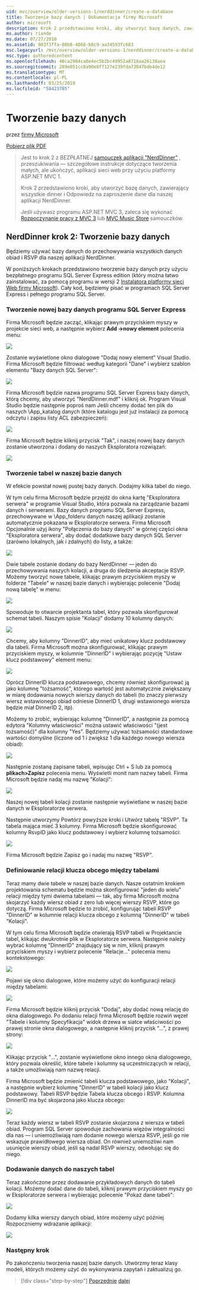 ```yaml
---
uid: mvc/overview/older-versions-1/nerddinner/create-a-database
title: Tworzenie bazy danych | Dokumentacja firmy Microsoft
author: microsoft
description: Krok 2 przedstawiono kroki, aby utworzyć bazę danych, zawierający wszystkie dinner i Odpowiedz na zaproszenie dane dla naszej aplikacji NerdDinner.
ms.author: riande
ms.date: 07/27/2010
ms.assetid: 983f3ffa-08b8-4868-b8c9-aa34593fc683
msc.legacyurl: /mvc/overview/older-versions-1/nerddinner/create-a-database
msc.type: authoredcontent
ms.openlocfilehash: 48ca2984ca8e4ec5b2bc49952a8718aa26138aea
ms.sourcegitcommit: 289e051cc8a90e8f7127e239fda73047bde4de12
ms.translationtype: MT
ms.contentlocale: pl-PL
ms.lasthandoff: 03/25/2019
ms.locfileid: "58423705"
---
```

<a name="create-a-database"></a>Tworzenie bazy danych
====================
przez [firmy Microsoft](https://github.com/microsoft)

[Pobierz plik PDF](http://aspnetmvcbook.s3.amazonaws.com/aspnetmvc-nerdinner_v1.pdf)

> Jest to krok 2 z BEZPŁATNEJ [samouczek aplikacji "NerdDinner"](introducing-the-nerddinner-tutorial.md) , przeszukiwania — szczegółowe instrukcje dotyczące tworzenia małych, ale ukończyć, aplikacji sieci web przy użyciu platformy ASP.NET MVC 1.
> 
> Krok 2 przedstawiono kroki, aby utworzyć bazę danych, zawierający wszystkie dinner i Odpowiedz na zaproszenie dane dla naszej aplikacji NerdDinner.
> 
> Jeśli używasz programu ASP.NET MVC 3, zaleca się wykonać [Rozpoczynanie pracy z MVC 3](../../older-versions/getting-started-with-aspnet-mvc3/cs/intro-to-aspnet-mvc-3.md) lub [MVC Music Store](../../older-versions/mvc-music-store/mvc-music-store-part-1.md) samouczków.


## <a name="nerddinner-step-2-creating-the-database"></a>NerdDinner krok 2: Tworzenie bazy danych

Będziemy używać bazy danych do przechowywania wszystkich danych obiad i RSVP dla naszej aplikacji NerdDinner.

W poniższych krokach przedstawiono tworzenie bazy danych przy użyciu bezpłatnego programu SQL Server Express edition (który można łatwo zainstalować, za pomocą programu w wersji 2 [Instalatora platformy sieci Web firmy Microsoft](https://www.microsoft.com/web/downloads/platform.aspx)). Cały kod, będziemy pisać w programach SQL Server Express i pełnego programu SQL Server.

### <a name="creating-a-new-sql-server-express-database"></a>Tworzenie nowej bazy danych programu SQL Server Express

Firma Microsoft będzie zacząć, klikając prawym przyciskiem myszy w projekcie sieci web, a następnie wybierz **Add -&gt;nowy element** polecenia menu:

![](create-a-database/_static/image1.png)

Zostanie wyświetlone okno dialogowe "Dodaj nowy element" Visual Studio. Firma Microsoft będzie filtrować według kategorii "Dane" i wybierz szablon elementu "Bazy danych SQL Server":

![](create-a-database/_static/image2.png)

Firma Microsoft będzie nazwa programu SQL Server Express bazy danych, którą chcemy, aby utworzyć "NerdDinner.mdf" i kliknij ok. Program Visual Studio będzie następnie poproś nam Jeśli chcemy dodać ten plik do naszych \App\_katalog danych (które katalogu jest już instalacji za pomocą odczytu i zapisu listy ACL zabezpieczeń):

![](create-a-database/_static/image3.png)

Firma Microsoft będzie kliknij przycisk "Tak", i naszej nowej bazy danych zostanie utworzona i dodany do naszych Eksploratora rozwiązań:

![](create-a-database/_static/image4.png)

### <a name="creating-tables-within-our-database"></a>Tworzenie tabel w naszej bazie danych

W efekcie powstał nowej pustej bazy danych. Dodajmy kilka tabel do niego.

W tym celu firma Microsoft będzie przejdź do okna kartę "Eksploratora serwera" w programie Visual Studio, która pozwala na zarządzanie bazami danych i serwerami. Bazy danych programu SQL Server Express, przechowywane w \App\_folderu danych naszej aplikacji zostanie automatycznie pokazana w Eksploratorze serwera. Firma Microsoft Opcjonalnie użyj ikony "Połączenia do bazy danych" w górnej części okna "Eksploratora serwera", aby dodać dodatkowe bazy danych SQL Server (zarówno lokalnych, jak i zdalnych) do listy, a także:

![](create-a-database/_static/image5.png)

Dwie tabele zostanie dodany do bazy NerdDinner — jeden do przechowywania naszych kolacji, a druga do śledzenia akceptacje RSVP. Możemy tworzyć nowe tabele, klikając prawym przyciskiem myszy w folderze "Tabele" w naszej bazie danych i wybierając polecenie "Dodaj nową tabelę" w menu:

![](create-a-database/_static/image6.png)

Spowoduje to otwarcie projektanta tabel, który pozwala skonfigurował schemat tabeli. Naszym spisie "Kolacji" dodamy 10 kolumny danych:

![](create-a-database/_static/image7.png)

Chcemy, aby kolumny "DinnerID", aby mieć unikatowy klucz podstawowy dla tabeli. Firma Microsoft można skonfigurować, klikając prawym przyciskiem myszy, w kolumnie "DinnerID" i wybierając pozycję "Ustaw klucz podstawowy" element menu:

![](create-a-database/_static/image8.png)

Oprócz DinnerID klucza podstawowego, chcemy również skonfigurować ją jako kolumnę "tożsamość", którego wartość jest automatycznie zwiększany w miarę dodawania nowych wierszy danych do tabeli (to znaczy pierwszy wiersz wstawionego obiad odniesie DinnerID 1, drugi wstawionego wiersza będzie miał DinnerID 2, itp).

Możemy to zrobić, wybierając kolumnę "DinnerID", a następnie za pomocą edytora "Kolumny właściwości" można ustawić właściwości "(jest tożsamość)" dla kolumny "Yes". Będziemy używać tożsamości standardowe wartości domyślne (liczone od 1 i zwiększ 1 dla każdego nowego wiersza obiad):

![](create-a-database/_static/image9.png)

Następnie zostaną zapisane tabeli, wpisując Ctrl + S lub za pomocą **plikach&gt;Zapisz** polecenia menu. Wyświetli monit nam nazwy tabeli. Firma Microsoft będzie nadaj mu nazwę "Kolacji":

![](create-a-database/_static/image10.png)

Naszej nowej tabeli kolacji zostanie następnie wyświetlane w naszej bazie danych w Eksploratorze serwera.

Następnie utworzymy Powtórz powyższe kroki i Utwórz tabelę "RSVP". Ta tabela mająca mieć 3 kolumny. Firma Microsoft będzie skonfigurować kolumny RsvpID jako klucz podstawowy i wybierz kolumnę tożsamości:

![](create-a-database/_static/image11.png)

Firma Microsoft będzie Zapisz go i nadaj mu nazwę "RSVP".

### <a name="setting-up-a-foreign-key-relationship-between-tables"></a>Definiowanie relacji klucza obcego między tabelami

Teraz mamy dwie tabele w naszej bazie danych. Nasze ostatnim krokiem projektowania schematu będzie można skonfigurować "jeden do wielu" relacji między tymi dwiema tabelami — tak, aby firma Microsoft można skojarzyć każdy wiersz obiad z zero lub więcej wierszy RSVP, które go dotyczą. Firma Microsoft będzie to zrobić, konfigurując tabeli RSVP "DinnerID" w kolumnie relacji klucza obcego z kolumną "DinnerID" w tabeli "Kolacji".

W tym celu firma Microsoft będzie otwierają RSVP tabeli w Projektancie tabel, klikając dwukrotnie plik w Eksploratorze serwera. Następnie należy wybrać kolumnę "DinnerID" znajdujący się w nim, kliknij prawym przyciskiem myszy i wybierz polecenie "Relacje..." polecenia menu kontekstowego:

![](create-a-database/_static/image12.png)

Pojawi się okno dialogowe, które możemy użyć do konfiguracji relacji między tabelami:

![](create-a-database/_static/image13.png)

Firma Microsoft będzie kliknij przycisk "Dodaj", aby dodać nową relację do okna dialogowego. Po dodaniu relacji firma Microsoft będzie rozwiń węzeł "Tabele i kolumny Specyfikacja" widok drzewa w siatce właściwości po prawej stronie okna dialogowego, a następnie kliknij przycisk "...", z prawej strony:

![](create-a-database/_static/image14.png)

Klikając przycisk "...", zostanie wyświetlone okno innego okna dialogowego, który pozwala określić, które tabele i kolumny są uczestniczących w relacji, a także umożliwiają nam nazwę relacji.

Firma Microsoft będzie zmienić tabeli klucza podstawowego, jako "Kolacji", a następnie wybierz kolumnę "DinnerID" w tabeli kolacji jako klucz podstawowy. Tabeli RSVP będzie Tabela klucza obcego i RSVP. Kolumna DinnerID ma być skojarzona jako klucza obcego:

![](create-a-database/_static/image15.png)

Teraz każdy wiersz w tabeli RSVP zostanie skojarzona z wiersza w tabeli obiad. Program SQL Server spowoduje zachowania więzów integralności dla nas — i uniemożliwiają nam dodanie nowego wiersza RSVP, jeśli go nie wskazuje prawidłowego wiersza obiad. On również uniemożliwi nam usunięcie wierszy obiad, jeśli są nadal RSVP wierszy, odwołując się do niego.

### <a name="adding-data-to-our-tables"></a>Dodawanie danych do naszych tabel

Teraz zakończone przez dodawanie przykładowych danych do tabeli kolacji. Możemy dodać dane do tabeli, kliknij prawym przyciskiem myszy go w Eksploratorze serwera i wybierając polecenie "Pokaż dane tabeli":

![](create-a-database/_static/image16.png)

Dodamy kilka wierszy danych obiad, które możemy użyć później Rozpoczniemy wdrażanie aplikacji:

![](create-a-database/_static/image17.png)

### <a name="next-step"></a>Następny krok

Po zakończeniu tworzenia naszej bazie danych. Utwórzmy teraz klasy modeli, których możemy użyć do wykonywania zapytań i zaktualizuj go.

> [!div class="step-by-step"]
> [Poprzednie](create-a-new-aspnet-mvc-project.md)
> [dalej](build-a-model-with-business-rule-validations.md)
